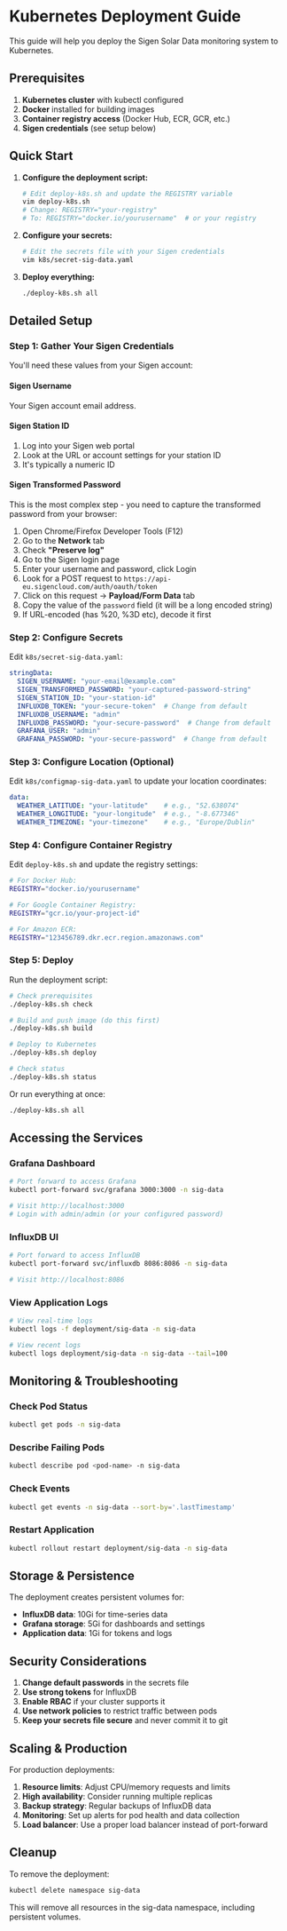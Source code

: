 # Kubernetes Deployment Guide

This guide will help you deploy the Sigen Solar Data monitoring system to Kubernetes.

## Prerequisites

1. **Kubernetes cluster** with kubectl configured
2. **Docker** installed for building images
3. **Container registry access** (Docker Hub, ECR, GCR, etc.)
4. **Sigen credentials** (see setup below)

## Quick Start

1. **Configure the deployment script:**
   ```bash
   # Edit deploy-k8s.sh and update the REGISTRY variable
   vim deploy-k8s.sh
   # Change: REGISTRY="your-registry"
   # To: REGISTRY="docker.io/yourusername"  # or your registry
   ```

2. **Configure your secrets:**
   ```bash
   # Edit the secrets file with your Sigen credentials
   vim k8s/secret-sig-data.yaml
   ```

3. **Deploy everything:**
   ```bash
   ./deploy-k8s.sh all
   ```

## Detailed Setup

### Step 1: Gather Your Sigen Credentials

You'll need these values from your Sigen account:

#### Sigen Username
Your Sigen account email address.

#### Sigen Station ID
1. Log into your Sigen web portal
2. Look at the URL or account settings for your station ID
3. It's typically a numeric ID

#### Sigen Transformed Password
This is the most complex step - you need to capture the transformed password from your browser:

1. Open Chrome/Firefox Developer Tools (F12)
2. Go to the **Network** tab
3. Check **"Preserve log"**
4. Go to the Sigen login page
5. Enter your username and password, click Login
6. Look for a POST request to `https://api-eu.sigencloud.com/auth/oauth/token`
7. Click on this request → **Payload/Form Data** tab
8. Copy the value of the `password` field (it will be a long encoded string)
9. If URL-encoded (has %20, %3D etc), decode it first

### Step 2: Configure Secrets

Edit `k8s/secret-sig-data.yaml`:

```yaml
stringData:
  SIGEN_USERNAME: "your-email@example.com"
  SIGEN_TRANSFORMED_PASSWORD: "your-captured-password-string"
  SIGEN_STATION_ID: "your-station-id"
  INFLUXDB_TOKEN: "your-secure-token"  # Change from default
  INFLUXDB_USERNAME: "admin"
  INFLUXDB_PASSWORD: "your-secure-password"  # Change from default
  GRAFANA_USER: "admin"
  GRAFANA_PASSWORD: "your-secure-password"  # Change from default
```

### Step 3: Configure Location (Optional)

Edit `k8s/configmap-sig-data.yaml` to update your location coordinates:

```yaml
data:
  WEATHER_LATITUDE: "your-latitude"    # e.g., "52.638074"
  WEATHER_LONGITUDE: "your-longitude"  # e.g., "-8.677346"
  WEATHER_TIMEZONE: "your-timezone"    # e.g., "Europe/Dublin"
```

### Step 4: Configure Container Registry

Edit `deploy-k8s.sh` and update the registry settings:

```bash
# For Docker Hub:
REGISTRY="docker.io/yourusername"

# For Google Container Registry:
REGISTRY="gcr.io/your-project-id"

# For Amazon ECR:
REGISTRY="123456789.dkr.ecr.region.amazonaws.com"
```

### Step 5: Deploy

Run the deployment script:

```bash
# Check prerequisites
./deploy-k8s.sh check

# Build and push image (do this first)
./deploy-k8s.sh build

# Deploy to Kubernetes
./deploy-k8s.sh deploy

# Check status
./deploy-k8s.sh status
```

Or run everything at once:

```bash
./deploy-k8s.sh all
```

## Accessing the Services

### Grafana Dashboard

```bash
# Port forward to access Grafana
kubectl port-forward svc/grafana 3000:3000 -n sig-data

# Visit http://localhost:3000
# Login with admin/admin (or your configured password)
```

### InfluxDB UI

```bash
# Port forward to access InfluxDB
kubectl port-forward svc/influxdb 8086:8086 -n sig-data

# Visit http://localhost:8086
```

### View Application Logs

```bash
# View real-time logs
kubectl logs -f deployment/sig-data -n sig-data

# View recent logs
kubectl logs deployment/sig-data -n sig-data --tail=100
```

## Monitoring & Troubleshooting

### Check Pod Status

```bash
kubectl get pods -n sig-data
```

### Describe Failing Pods

```bash
kubectl describe pod <pod-name> -n sig-data
```

### Check Events

```bash
kubectl get events -n sig-data --sort-by='.lastTimestamp'
```

### Restart Application

```bash
kubectl rollout restart deployment/sig-data -n sig-data
```

## Storage & Persistence

The deployment creates persistent volumes for:

- **InfluxDB data**: 10Gi for time-series data
- **Grafana storage**: 5Gi for dashboards and settings
- **Application data**: 1Gi for tokens and logs

## Security Considerations

1. **Change default passwords** in the secrets file
2. **Use strong tokens** for InfluxDB
3. **Enable RBAC** if your cluster supports it
4. **Use network policies** to restrict traffic between pods
5. **Keep your secrets file secure** and never commit it to git

## Scaling & Production

For production deployments:

1. **Resource limits**: Adjust CPU/memory requests and limits
2. **High availability**: Consider running multiple replicas
3. **Backup strategy**: Regular backups of InfluxDB data
4. **Monitoring**: Set up alerts for pod health and data collection
5. **Load balancer**: Use a proper load balancer instead of port-forward

## Cleanup

To remove the deployment:

```bash
kubectl delete namespace sig-data
```

This will remove all resources in the sig-data namespace, including persistent volumes.